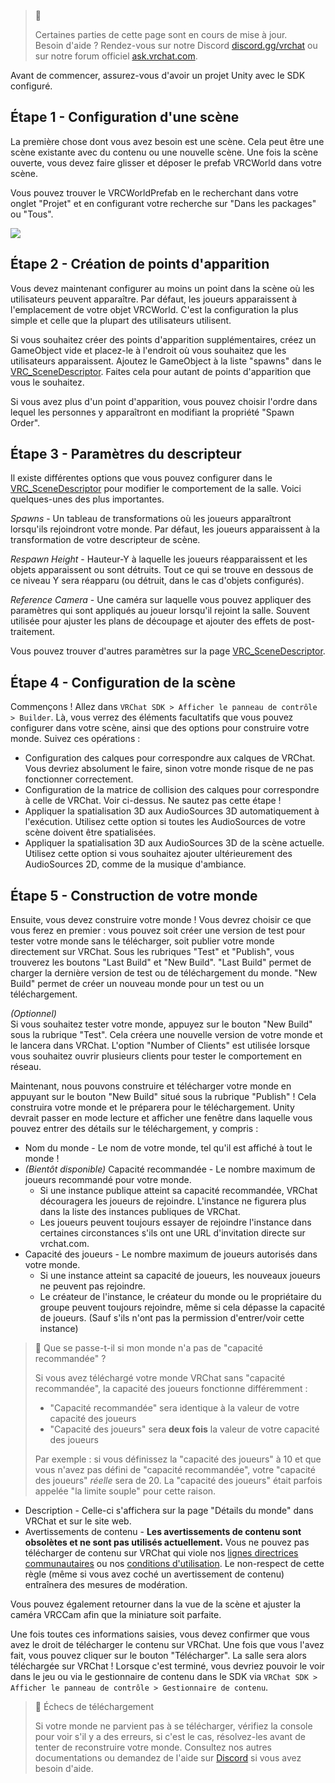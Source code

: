 

> 🚧 
> 
> Certaines parties de cette page sont en cours de mise à jour.  
> Besoin d'aide ? Rendez-vous sur notre Discord [discord.gg/vrchat](https://discord.gg/vrchat) ou sur notre forum officiel [ask.vrchat.com](https://ask.vrchat.com).

Avant de commencer, assurez-vous d'avoir un projet Unity avec le SDK configuré.

## Étape 1 - Configuration d'une scène

La première chose dont vous avez besoin est une scène. Cela peut être une scène existante avec du contenu ou une nouvelle scène. Une fois la scène ouverte, vous devez faire glisser et déposer le prefab VRCWorld dans votre scène.

Vous pouvez trouver le VRCWorldPrefab en le recherchant dans votre onglet "Projet" et en configurant votre recherche sur "Dans les packages" ou "Tous".

![](/img/worlds/creating-your-first-world-b1946d4-Unity_4t4quWsgTY.png)

## Étape 2 - Création de points d'apparition

Vous devez maintenant configurer au moins un point dans la scène où les utilisateurs peuvent apparaître. Par défaut, les joueurs apparaissent à l'emplacement de votre objet VRCWorld. C'est la configuration la plus simple et celle que la plupart des utilisateurs utilisent.

Si vous souhaitez créer des points d'apparition supplémentaires, créez un GameObject vide et placez-le à l'endroit où vous souhaitez que les utilisateurs apparaissent. Ajoutez le GameObject à la liste "spawns" dans le [VRC_SceneDescriptor](/worlds/components/vrc_scenedescriptor). Faites cela pour autant de points d'apparition que vous le souhaitez.

Si vous avez plus d'un point d'apparition, vous pouvez choisir l'ordre dans lequel les personnes y apparaîtront en modifiant la propriété "Spawn Order".

## Étape 3 - Paramètres du descripteur

Il existe différentes options que vous pouvez configurer dans le [VRC_SceneDescriptor](/worlds/components/vrc_scenedescriptor) pour modifier le comportement de la salle. Voici quelques-unes des plus importantes.

_Spawns_ - Un tableau de transformations où les joueurs apparaîtront lorsqu'ils rejoindront votre monde. Par défaut, les joueurs apparaissent à la transformation de votre descripteur de scène.

_Respawn Height_ - Hauteur-Y à laquelle les joueurs réapparaissent et les objets apparaissent ou sont détruits. Tout ce qui se trouve en dessous de ce niveau Y sera réapparu (ou détruit, dans le cas d'objets configurés).

_Reference Camera_ - Une caméra sur laquelle vous pouvez appliquer des paramètres qui sont appliqués au joueur lorsqu'il rejoint la salle. Souvent utilisée pour ajuster les plans de découpage et ajouter des effets de post-traitement.

Vous pouvez trouver d'autres paramètres sur la page [VRC_SceneDescriptor](/worlds/components/vrc_scenedescriptor).

## Étape 4 - Configuration de la scène

Commençons ! Allez dans `VRChat SDK > Afficher le panneau de contrôle > Builder`. Là, vous verrez des éléments facultatifs que vous pouvez configurer dans votre scène, ainsi que des options pour construire votre monde. Suivez ces opérations :

- Configuration des calques pour correspondre aux calques de VRChat. Vous devriez absolument le faire, sinon votre monde risque de ne pas fonctionner correctement.
- Configuration de la matrice de collision des calques pour correspondre à celle de VRChat. Voir ci-dessus. Ne sautez pas cette étape !
- Appliquer la spatialisation 3D aux AudioSources 3D automatiquement à l'exécution. Utilisez cette option si toutes les AudioSources de votre scène doivent être spatialisées.
- Appliquer la spatialisation 3D aux AudioSources 3D de la scène actuelle. Utilisez cette option si vous souhaitez ajouter ultérieurement des AudioSources 2D, comme de la musique d'ambiance.

## Étape 5 - Construction de votre monde

Ensuite, vous devez construire votre monde ! Vous devrez choisir ce que vous ferez en premier : vous pouvez soit créer une version de test pour tester votre monde sans le télécharger, soit publier votre monde directement sur VRChat. Sous les rubriques "Test" et "Publish", vous trouverez les boutons "Last Build" et "New Build". "Last Build" permet de charger la dernière version de test ou de téléchargement du monde. "New Build" permet de créer un nouveau monde pour un test ou un téléchargement.

_(Optionnel)_  
Si vous souhaitez tester votre monde, appuyez sur le bouton "New Build" sous la rubrique "Test". Cela créera une nouvelle version de votre monde et le lancera dans VRChat. L'option "Number of Clients" est utilisée lorsque vous souhaitez ouvrir plusieurs clients pour tester le comportement en réseau.

Maintenant, nous pouvons construire et télécharger votre monde en appuyant sur le bouton "New Build" situé sous la rubrique "Publish" ! Cela construira votre monde et le préparera pour le téléchargement. Unity devrait passer en mode lecture et afficher une fenêtre dans laquelle vous pouvez entrer des détails sur le téléchargement, y compris :

- Nom du monde - Le nom de votre monde, tel qu'il est affiché à tout le monde !
- _(Bientôt disponible)_ Capacité recommandée - Le nombre maximum de joueurs recommandé pour votre monde.
  - Si une instance publique atteint sa capacité recommandée, VRChat découragera les joueurs de rejoindre. L'instance ne figurera plus dans la liste des instances publiques de VRChat.
  - Les joueurs peuvent toujours essayer de rejoindre l'instance dans certaines circonstances s'ils ont une URL d'invitation directe sur vrchat.com.
- Capacité des joueurs - Le nombre maximum de joueurs autorisés dans votre monde.
  - Si une instance atteint sa capacité de joueurs, les nouveaux joueurs ne peuvent pas rejoindre.
  - Le créateur de l'instance, le créateur du monde ou le propriétaire du groupe peuvent toujours rejoindre, même si cela dépasse la capacité de joueurs. (Sauf s'ils n'ont pas la permission d'entrer/voir cette instance)

> 🤔 Que se passe-t-il si mon monde n'a pas de "capacité recommandée" ?
> 
> Si vous avez téléchargé votre monde VRChat sans "capacité recommandée", la capacité des joueurs fonctionne différemment :
> 
> - "Capacité recommandée" sera identique à la valeur de votre capacité des joueurs
> - "Capacité des joueurs" sera **deux fois** la valeur de votre capacité des joueurs
> 
> Par exemple : si vous définissez la "capacité des joueurs" à 10 et que vous n'avez pas défini de "capacité recommandée", votre "capacité des joueurs" _réelle_ sera de 20. La "capacité des joueurs" était parfois appelée "la limite souple" pour cette raison.

- Description - Celle-ci s'affichera sur la page "Détails du monde" dans VRChat et sur le site web.
- Avertissements de contenu - **Les avertissements de contenu sont obsolètes et ne sont pas utilisés actuellement.** Vous ne pouvez pas télécharger de contenu sur VRChat qui viole nos [lignes directrices communautaires](https://vrchat.com/community-guidelines) ou nos [conditions d'utilisation](https://vrchat.com/legal). Le non-respect de cette règle (même si vous avez coché un avertissement de contenu) entraînera des mesures de modération.

Vous pouvez également retourner dans la vue de la scène et ajuster la caméra VRCCam afin que la miniature soit parfaite.

Une fois toutes ces informations saisies, vous devez confirmer que vous avez le droit de télécharger le contenu sur VRChat. Une fois que vous l'avez fait, vous pouvez cliquer sur le bouton "Télécharger". La salle sera alors téléchargée sur VRChat ! Lorsque c'est terminé, vous devriez pouvoir le voir dans le jeu ou via le gestionnaire de contenu dans le SDK via `VRChat SDK > Afficher le panneau de contrôle > Gestionnaire de contenu`.

> 🚧 Échecs de téléchargement
> 
> Si votre monde ne parvient pas à se télécharger, vérifiez la console pour voir s'il y a des erreurs, si c'est le cas, résolvez-les avant de tenter de reconstruire votre monde. Consultez nos autres documentations ou demandez de l'aide sur [Discord](https://discord.com/invite/vrchat) si vous avez besoin d'aide.